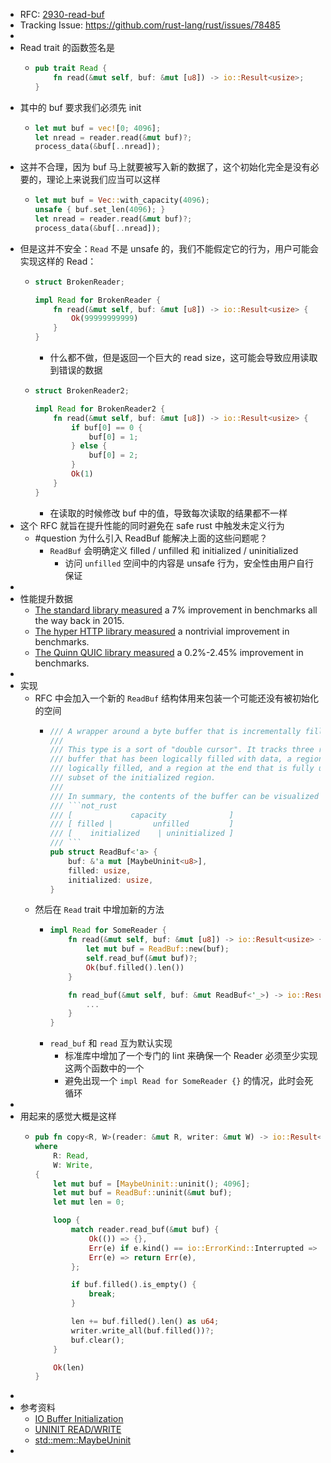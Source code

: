 - RFC: [2930-read-buf](https://rust-lang.github.io/rfcs/2930-read-buf.html)
- Tracking Issue: https://github.com/rust-lang/rust/issues/78485
-
- Read trait 的函数签名是
	- ```rust
	  pub trait Read {
	      fn read(&mut self, buf: &mut [u8]) -> io::Result<usize>;
	  }
	  ```
- 其中的 buf 要求我们必须先 init
	- ```rust
	  let mut buf = vec![0; 4096];
	  let nread = reader.read(&mut buf)?;
	  process_data(&buf[..nread]);
	  ```
- 这并不合理，因为 buf 马上就要被写入新的数据了，这个初始化完全是没有必要的，理论上来说我们应当可以这样
	- ```rust
	  let mut buf = Vec::with_capacity(4096);
	  unsafe { buf.set_len(4096); }
	  let nread = reader.read(&mut buf)?;
	  process_data(&buf[..nread]);
	  ```
- 但是这并不安全：`Read` 不是 unsafe 的，我们不能假定它的行为，用户可能会实现这样的 Read：
	- ```rust
	  struct BrokenReader;
	  
	  impl Read for BrokenReader {
	      fn read(&mut self, buf: &mut [u8]) -> io::Result<usize> {
	          Ok(99999999999)
	      }
	  }
	  ```
		- 什么都不做，但是返回一个巨大的 read size，这可能会导致应用读取到错误的数据
	- ```rust
	  struct BrokenReader2;
	  
	  impl Read for BrokenReader2 {
	      fn read(&mut self, buf: &mut [u8]) -> io::Result<usize> {
	          if buf[0] == 0 {
	              buf[0] = 1;
	          } else {
	              buf[0] = 2;
	          }
	          Ok(1)
	      }
	  }
	  ```
		- 在读取的时候修改 buf 中的值，导致每次读取的结果都不一样
- 这个 RFC 就旨在提升性能的同时避免在 safe rust 中触发未定义行为
	- #question 为什么引入 ReadBuf 能解决上面的这些问题呢？
		- `ReadBuf` 会明确定义 filled / unfilled 和 initialized / uninitialized
			- 访问 `unfilled` 空间中的内容是 unsafe 行为，安全性由用户自行保证
-
- 性能提升数据
	- [The standard library measured](https://github.com/rust-lang/rust/pull/26950) a 7% improvement in benchmarks all the way back in 2015.
	- [The hyper HTTP library measured](https://github.com/tokio-rs/tokio/pull/1744#issuecomment-554543881) a nontrivial improvement in benchmarks.
	- [The Quinn QUIC library measured](https://github.com/tokio-rs/tokio/pull/1744#issuecomment-553501198) a 0.2%-2.45% improvement in benchmarks.
-
- 实现
	- RFC 中会加入一个新的 `ReadBuf` 结构体用来包装一个可能还没有被初始化的空间
		- ```rust
		  /// A wrapper around a byte buffer that is incrementally filled and initialized.
		  ///
		  /// This type is a sort of "double cursor". It tracks three regions in the buffer: a region at the beginning of the
		  /// buffer that has been logically filled with data, a region that has been initialized at some point but not yet
		  /// logically filled, and a region at the end that is fully uninitialized. The filled region is guaranteed to be a
		  /// subset of the initialized region.
		  ///
		  /// In summary, the contents of the buffer can be visualized as:
		  /// ```not_rust
		  /// [             capacity              ]
		  /// [ filled |         unfilled         ]
		  /// [    initialized    | uninitialized ]
		  /// ```
		  pub struct ReadBuf<'a> {
		      buf: &'a mut [MaybeUninit<u8>],
		      filled: usize,
		      initialized: usize,
		  }
		  ```
	- 然后在 `Read` trait 中增加新的方法
		- ```rust
		  impl Read for SomeReader {
		      fn read(&mut self, buf: &mut [u8]) -> io::Result<usize> {
		          let mut buf = ReadBuf::new(buf);
		          self.read_buf(&mut buf)?;
		          Ok(buf.filled().len())
		      }
		  
		      fn read_buf(&mut self, buf: &mut ReadBuf<'_>) -> io::Result<()> {
		          ...
		      }
		  }
		  ```
		- `read_buf` 和 `read` 互为默认实现
			- 标准库中增加了一个专门的 lint 来确保一个 Reader 必须至少实现这两个函数中的一个
			- 避免出现一个 `impl Read for SomeReader {}` 的情况，此时会死循环
-
- 用起来的感觉大概是这样
	- ```rust
	  pub fn copy<R, W>(reader: &mut R, writer: &mut W) -> io::Result<u64>
	  where
	      R: Read,
	      W: Write,
	  {
	      let mut buf = [MaybeUninit::uninit(); 4096];
	      let mut buf = ReadBuf::uninit(&mut buf);
	      let mut len = 0;
	  
	      loop {
	          match reader.read_buf(&mut buf) {
	              Ok(()) => {},
	              Err(e) if e.kind() == io::ErrorKind::Interrupted => continue,
	              Err(e) => return Err(e),
	          };
	  
	          if buf.filled().is_empty() {
	              break;
	          }
	  
	          len += buf.filled().len() as u64;
	          writer.write_all(buf.filled())?;
	          buf.clear();
	      }
	  
	      Ok(len)
	  }
	  ```
-
- 参考资料
	- [IO Buffer Initialization](https://paper.dropbox.com/doc/MvytTgjIOTNpJAS6Mvw38)
	- [UNINIT READ/WRITE](https://blog.yoshuawuyts.com/uninit-read-write/)
	- [std::mem::MaybeUninit](https://doc.rust-lang.org/stable/std/mem/union.MaybeUninit.html)
-